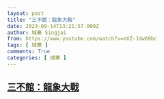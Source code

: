 ```yaml
---
layout: post
title: "三不館：龍象大戰"
date: 2023-09-14T13:21:57.000Z
author: 城寨 Singjai
from: https://www.youtube.com/watch?v=oVZ-Jdw69bc
tags: [ 城寨 ]
comments: True
categories: [ 城寨 ]
---
```

<!--1694697717000-->
[三不館：龍象大戰](https://www.youtube.com/watch?v=oVZ-Jdw69bc)
------

<div>

</div>
